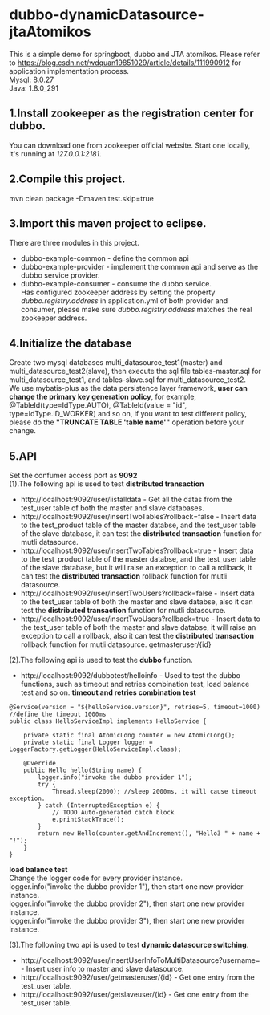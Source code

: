 # dubbo-dynamicDatasource-jtaAtomikos
This is a simple demo for springboot, dubbo and JTA atomikos. Please refer to https://blog.csdn.net/wdquan19851029/article/details/111990912 for application implementation process.  
Mysql: 8.0.27  
Java: 1.8.0_291  
## 1.Install zookeeper as the registration center for dubbo.
You can download one from zookeeper official website. Start one locally, it's running at *127.0.0.1:2181*.

## 2.Compile this project.
mvn clean package -Dmaven.test.skip=true

## 3.Import this maven project to eclipse.
There are three modules in this project.
+ dubbo-example-common - define the common api
+ dubbo-example-provider - implement the common api and serve as the dubbo service provider.
+ dubbo-example-consumer - consume the dubbo service.  
Has configured zookeeper address by setting the property *dubbo.registry.address* in application.yml of both provider and consumer, please make sure *dubbo.registry.address* matches the real zookeeper address.

## 4.Initialize the database
Create two mysql databases multi_datasource_test1(master) and multi_datasource_test2(slave), then execute the sql file tables-master.sql for multi_datasource_test1, and tables-slave.sql for multi_datasource_test2.  
We use mybatis-plus as the data persistence layer framework, **user can change the primary key generation policy**, for example, @TableId(type=IdType.AUTO), @TableId(value = "id", type=IdType.ID_WORKER) and so on, if you want to test different policy, please do the **"TRUNCATE TABLE 'table name'"** operation before your change.

## 5.API
Set the confumer access port as **9092**  
(1).The following api is used to test **distributed transaction**
+ http://localhost:9092/user/listalldata - Get all the datas from the test_user table of both the master and slave databases.
+ http://localhost:9092/user/insertTwoTables?rollback=false - Insert data to the test_product table of the master databse, and the test_user table of the slave database, it can test the **distributed transaction** function for mutli datasource.
+ http://localhost:9092/user/insertTwoTables?rollback=true - Insert data to the test_product table of the master databse, and the test_user table of the slave database, but it will raise an exception to call a rollback, it can test the **distributed transaction** rollback function for mutli datasource.
+ http://localhost:9092/user/insertTwoUsers?rollback=false - Insert data to the test_user table of both the master and slave databse, also it can test the **distributed transaction** function for mutli datasource.
+ http://localhost:9092/user/insertTwoUsers?rollback=true - Insert data to the test_user table of both the master and slave databse, it will raise an exception to call a rollback, also it can test the **distributed transaction** rollback function for mutli datasource. getmasteruser/{id}  

(2).The following api is used to test the **dubbo** function.
+ http://localhost:9092/dubbotest/helloinfo - Used to test the dubbo functions, such as timeout and retries combination test, load balance test and so on.
**timeout and retries combination test**
```
@Service(version = "${helloService.version}", retries=5, timeout=1000) //define the timeout 1000ms
public class HelloServiceImpl implements HelloService {

    private static final AtomicLong counter = new AtomicLong();
    private static final Logger logger = LoggerFactory.getLogger(HelloServiceImpl.class);

    @Override
    public Hello hello(String name) {
    	logger.info("invoke the dubbo provider 1");
    	try {
			Thread.sleep(2000); //sleep 2000ms, it will cause timeout exception.
		} catch (InterruptedException e) {
			// TODO Auto-generated catch block
			e.printStackTrace();
		}
        return new Hello(counter.getAndIncrement(), "Hello3 " + name + "!");
    }
}
```
**load balance test**  
Change the logger code for every provider instance.  
logger.info("invoke the dubbo provider 1"), then start one new provider instance.  
logger.info("invoke the dubbo provider 2"), then start one new provider instance.  
logger.info("invoke the dubbo provider 3"), then start one new provider instance.  

(3).The following two api is used to test **dynamic datasource switching**.
+ http://localhost:9092/user/insertUserInfoToMultiDatasource?username= - Insert user info to master and slave datasource. 
+ http://localhost:9092/user/getmasteruser/{id} - Get one entry from the test_user table.  
+ http://localhost:9092/user/getslaveuser/{id} - Get one entry from the test_user table.





